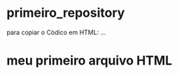 # primeiro_repository

para copiar o Còdico em HTML:
...<html>
 <h1>meu primeiro arquivo HTML </H1>
</html>
